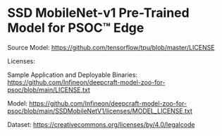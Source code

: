 # SSD MobileNet-v1  Pre-Trained Model for PSOC™ Edge

Source Model: https://github.com/tensorflow/tpu/blob/master/LICENSE

Licenses:

Sample Application and Deployable Binaries: https://github.com/Infineon/deepcraft-model-zoo-for-psoc/blob/main/LICENSE.txt

Model: https://github.com/Infineon/deepcraft-model-zoo-for-psoc/blob/main/SSDMobileNetV1/licenses/MODEL_LICENSE.txt

Dataset: https://creativecommons.org/licenses/by/4.0/legalcode